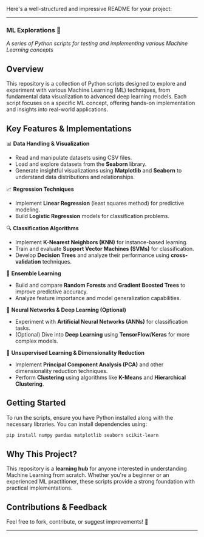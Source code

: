 Here's a well-structured and impressive README for your project:  

---

### **ML Explorations 🚀**  
*A series of Python scripts for testing and implementing various Machine Learning concepts*  

## **Overview**  
This repository is a collection of Python scripts designed to explore and experiment with various Machine Learning (ML) techniques, from fundamental data visualization to advanced deep learning models. Each script focuses on a specific ML concept, offering hands-on implementation and insights into real-world applications.  

## **Key Features & Implementations**  

📊 **Data Handling & Visualization**  
- Read and manipulate datasets using CSV files.  
- Load and explore datasets from the **Seaborn** library.  
- Generate insightful visualizations using **Matplotlib** and **Seaborn** to understand data distributions and relationships.  

📈 **Regression Techniques**  
- Implement **Linear Regression** (least squares method) for predictive modeling.  
- Build **Logistic Regression** models for classification problems.  

🔍 **Classification Algorithms**  
- Implement **K-Nearest Neighbors (KNN)** for instance-based learning.  
- Train and evaluate **Support Vector Machines (SVMs)** for classification.  
- Develop **Decision Trees** and analyze their performance using **cross-validation** techniques.  

🌲 **Ensemble Learning**  
- Build and compare **Random Forests** and **Gradient Boosted Trees** to improve predictive accuracy.  
- Analyze feature importance and model generalization capabilities.  

🧠 **Neural Networks & Deep Learning (Optional)**  
- Experiment with **Artificial Neural Networks (ANNs)** for classification tasks.  
- (Optional) Dive into **Deep Learning** using **TensorFlow/Keras** for more complex models.  

🔬 **Unsupervised Learning & Dimensionality Reduction**  
- Implement **Principal Component Analysis (PCA)** and other dimensionality reduction techniques.  
- Perform **Clustering** using algorithms like **K-Means** and **Hierarchical Clustering**.  

## **Getting Started**  
To run the scripts, ensure you have Python installed along with the necessary libraries. You can install dependencies using:  
```sh
pip install numpy pandas matplotlib seaborn scikit-learn
```

## **Why This Project?**  
This repository is a **learning hub** for anyone interested in understanding Machine Learning from scratch. Whether you're a beginner or an experienced ML practitioner, these scripts provide a strong foundation with practical implementations.  

## **Contributions & Feedback**  
Feel free to fork, contribute, or suggest improvements! 🚀  

---

